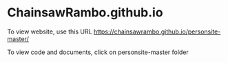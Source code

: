 # ChainsawRambo.github.io

To view website, use this URL https://chainsawrambo.github.io/personsite-master/

To view code and documents, click on personsite-master folder
